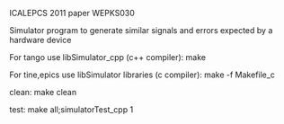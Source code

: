 ICALEPCS 2011  paper WEPKS030 

Simulator program to generate similar signals and errors expected by a hardware device 

For tango use libSimulator_cpp (c++ compiler): make 

For tine,epics use libSimulator libraries (c compiler): make -f Makefile_c 

clean: make clean 

test: make all;simulatorTest_cpp 1
